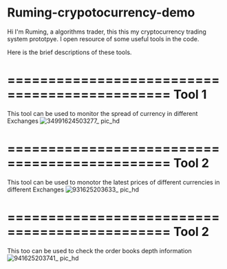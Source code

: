 # Ruming-crypotocurrency-demo

Hi I'm Ruming, a algorithms trader, this this my cryptocurrency trading system prototpye. I open resource of some useful tools in the code.

Here is the brief descriptions of these tools.

==============================================
Tool 1
=========================================
This tool can be used to monitor the spread of currency in different Exchanges
![34991624503277_ pic_hd](https://user-images.githubusercontent.com/43977168/124225904-102d2400-dabd-11eb-89aa-b7cd5e7cba5f.jpg)

==============================================
Tool 2
=========================================
This tool can be used to monotor the latest prices of different currencies in different Exchanges
![931625203633_ pic_hd](https://user-images.githubusercontent.com/43977168/124226131-6dc17080-dabd-11eb-96a1-440a268fbb88.jpg)

==============================================
Tool 2
=========================================
This too can be used to check the order books depth information
![941625203741_ pic_hd](https://user-images.githubusercontent.com/43977168/124226185-8762b800-dabd-11eb-98fc-ebd076cba2db.jpg)
